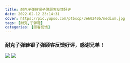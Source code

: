 ```yaml
---
title: 耐克子弹鞋银子弹顾客反馈好评
date: 2022-02-12 23:14:31
cover: https://pic.yupoo.com/ptbxcp/3e60240b/medium.jpg
tags: [耐克,子弹鞋]
categories: [顾客反馈]
---
```


###  耐克子弹鞋银子弹顾客反馈好评，感谢兄弟！
![](https://pic.yupoo.com/ptbxcp/592a082a/ec16b7fe.jpg)
![](https://pic.yupoo.com/ptbxcp/3e60240b/77f7b108.jpg)

